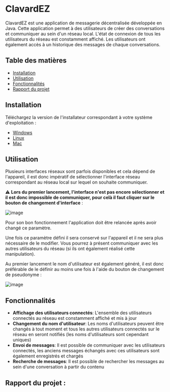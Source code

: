 # ClavardEZ

ClavardEZ est une application de messagerie décentralisée développée en Java. Cette application permet à des utilisateurs de créer des conversations et communiquer au sein d'un réseau local. L'état de connexion de tous les utilisateurs du réseau est constamment affiché. Les utilisateurs ont également accès à un historique des messages de chaque conversations.

## Table des matières

* [Installation](#installation)
* [Utilisation](#utilisation)
* [Fonctionnalités](#fonctionnalités)
* [Rapport du projet](#rapport-du-projet)

## Installation

Téléchargez la version de l'installateur correspondant à votre système d'exploitation :

- [Windows](https://github.com/ClavardEZ/ProjetClavardage/releases/download/latest/ClavardEZ-1.0.0.exe)
- [Linux](https://github.com/ClavardEZ/ProjetClavardage/releases/download/latest/ClavardEZ-1.0.0.deb)
- [Mac](https://github.com/ClavardEZ/ProjetClavardage/releases/download/latest/ClavardEZ-1.0.0.dmg)

## Utilisation

Plusieurs interfaces réseaux sont parfois disponibles et cela dépend de l'appareil, il est donc impératif de sélectionner l'interface réseau correspondant au réseau local sur lequel on souhaite communiquer.

:warning: **Lors du premier lancement, l'interface n'est pas encore sélectionner et il est donc impossible de communiquer, pour celà il faut cliquer sur le bouton de changement d'interface** :

![image](https://user-images.githubusercontent.com/43877845/151611872-6e663501-7c16-473b-8281-a2992cbdbe24.png)

Pour son bon fonctionnement l'application doit être relancée après avoir changé ce paramètre.

Une fois ce paramètre défini il sera conservé sur l'appareil et il ne sera plus nécessaire de le modifier. Vous pourrez à présent communiquer avec les autres utilisateurs du réseau (si ils ont également réalisé cette manipulation).

Au premier lancement le nom d'utilisateur est également généré, il est donc préférable de le définir au moins une fois à l'aide du bouton de changement de pseudonyme :

![image](https://user-images.githubusercontent.com/43877845/151612861-482a437d-031e-487d-b2e0-57c667de946e.png)

## Fonctionnalités

- **Affichage des utilisateurs connectés**: L'ensemble des utilisateurs connectés au réseau est constamment affiché et mis à jour
- **Changement du nom d'utilisateur**: Les noms d'utilisateurs peuvent être changés à tout moment et tous les autres utilisateurs connectés sur le réseau en seront notifiés (les noms d'utilisateurs sont cependant uniques)
- **Envoi de messages**: Il est possible de communiquer avec les utilisateurs connectés, les anciens messages échangés avec ces utilisateurs sont également enregistrés et chargés
- **Recherche de messages**: Il est possible de rechercher les messages au sein d'une conversation à partir du contenu

## Rapport du projet :
